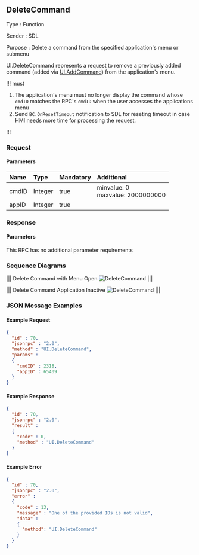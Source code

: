 ## DeleteCommand

Type
: Function

Sender
: SDL

Purpose
: Delete a command from the specified application's menu or submenu

UI.DeleteCommand represents a request to remove a previously added command (added via [UI.AddCommand](../addcommand)) from the application's menu.

!!! must

1. The application's menu must no longer display the command whose `cmdID` matches the RPC's `cmdID` when the user accesses the applications menu
2. Send `BC.OnResetTimeout` notification to SDL for reseting timeout in case HMI needs more time for processing the request.

!!!

### Request

#### Parameters

|Name|Type|Mandatory|Additional|
|:---|:---|:--------|:---------|
|cmdID|Integer|true|minvalue: 0<br>maxvalue: 2000000000|
|appID|Integer|true||

### Response

#### Parameters

This RPC has no additional parameter requirements

### Sequence Diagrams

|||
Delete Command with Menu Open
![DeleteCommand](./assets/DeleteCommandMenuOpen.png)
|||

|||
Delete Command Application Inactive
![DeleteCommand](./assets/DeleteCommandAppInactive.png)
|||

### JSON Message Examples

#### Example Request

```json
{
  "id" : 70,
  "jsonrpc" : "2.0",
  "method" : "UI.DeleteCommand",
  "params" :
  {
    "cmdID" : 2318,
    "appID" : 65409
  }
}
```

#### Example Response

```json
{
  "id" : 70,
  "jsonrpc" : "2.0",
  "result" :
  {
    "code" : 0,
    "method" : "UI.DeleteCommand"
  }
}
```

#### Example Error

```json
{
  "id" : 70,
  "jsonrpc" : "2.0",
  "error" :
  {
    "code" : 13,
    "message" : "One of the provided IDs is not valid",
    "data" :
    {
      "method": "UI.DeleteCommand"
    }
  }
}
```

